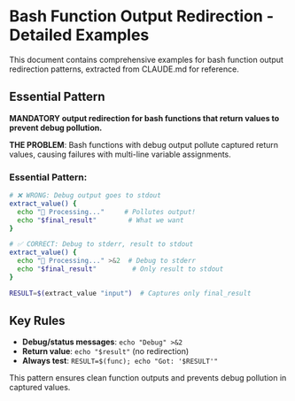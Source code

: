 # Bash Function Output Redirection - Detailed Examples

This document contains comprehensive examples for bash function output redirection patterns, extracted from CLAUDE.md for reference.

## Essential Pattern

**MANDATORY output redirection for bash functions that return values to prevent debug pollution.**

**THE PROBLEM**: Bash functions with debug output pollute captured return values, causing failures with multi-line variable assignments.

### Essential Pattern:
```bash
# ❌ WRONG: Debug output goes to stdout
extract_value() {
  echo "🔧 Processing..."     # Pollutes output!
  echo "$final_result"        # What we want
}

# ✅ CORRECT: Debug to stderr, result to stdout
extract_value() {
  echo "🔧 Processing..." >&2  # Debug to stderr
  echo "$final_result"         # Only result to stdout
}

RESULT=$(extract_value "input")  # Captures only final_result
```

## Key Rules

- **Debug/status messages**: `echo "Debug" >&2`
- **Return value**: `echo "$result"` (no redirection)
- **Always test**: `RESULT=$(func); echo "Got: '$RESULT'"`

This pattern ensures clean function outputs and prevents debug pollution in captured values.